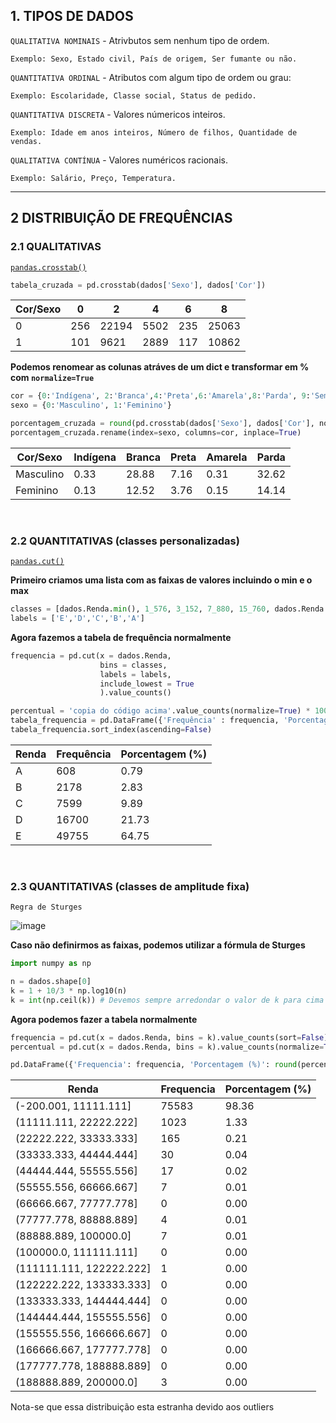 ## 1. TIPOS DE DADOS

``QUALITATIVA NOMINAIS`` - Atrivbutos sem nenhum tipo de ordem.
```
Exemplo: Sexo, Estado civil, País de origem, Ser fumante ou não.
```

``QUANTITATIVA ORDINAL`` - Atributos com algum tipo de ordem ou grau:
```
Exemplo: Escolaridade, Classe social, Status de pedido.
```

``QUANTITATIVA DISCRETA`` - Valores númericos inteiros.
```
Exemplo: Idade em anos inteiros, Número de filhos, Quantidade de vendas.
```
  
``QUALITATIVA CONTÍNUA`` - Valores numéricos racionais.
```
Exemplo: Salário, Preço, Temperatura.
```

---

## 2 DISTRIBUIÇÃO DE FREQUÊNCIAS

### 2.1 QUALITATIVAS

[``pandas.crosstab()``](https://pandas.pydata.org/pandas-docs/version/0.22/generated/pandas.crosstab.html)

```python
tabela_cruzada = pd.crosstab(dados['Sexo'], dados['Cor'])
```
| Cor/Sexo | 0    | 2     | 4    | 6   | 8     |
|----------|------|-------|------|-----|-------|
| 0        | 256  | 22194 | 5502 | 235 | 25063 |
| 1        | 101  | 9621  | 2889 | 117 | 10862 |

**Podemos renomear as colunas atráves de um dict e transformar em % com ``normalize=True``**
```python
cor = {0:'Indígena', 2:'Branca',4:'Preta',6:'Amarela',8:'Parda', 9:'Sem declaração'}
sexo = {0:'Masculino', 1:'Feminino'}

porcentagem_cruzada = round(pd.crosstab(dados['Sexo'], dados['Cor'], normalize=True) * 100, 2)
porcentagem_cruzada.rename(index=sexo, columns=cor, inplace=True)
```
|  Cor/Sexo | Indígena | Branca | Preta | Amarela | Parda |
|-----------|----------|---------|------|---------|-------|
| Masculino | 0.33     | 28.88   | 7.16 | 0.31    | 32.62 |
| Feminino  | 0.13     | 12.52   | 3.76 | 0.15    | 14.14 |

<br>

### 2.2 QUANTITATIVAS (classes personalizadas)

[``pandas.cut()``](https://pandas.pydata.org/pandas-docs/version/0.22/generated/pandas.cut.html)

**Primeiro criamos uma lista com as faixas de valores incluindo o min e o max**
```python
classes = [dados.Renda.min(), 1_576, 3_152, 7_880, 15_760, dados.Renda.max()]
labels = ['E','D','C','B','A']
```

**Agora fazemos a tabela de frequência normalmente**
```python
frequencia = pd.cut(x = dados.Renda, 
                    bins = classes, 
                    labels = labels, 
                    include_lowest = True
                    ).value_counts()

percentual = 'copia do código acima'.value_counts(normalize=True) * 100
tabela_frequencia = pd.DataFrame({'Frequência' : frequencia, 'Porcentagem (%)' : percentual})
tabela_frequencia.sort_index(ascending=False)
```
| Renda | Frequência | Porcentagem (%) |
|-------|------------|-----------------|
| A     | 608        | 0.79            |
| B     | 2178       | 2.83            |
| C     | 7599       | 9.89            |
| D     | 16700      | 21.73           |
| E     | 49755      | 64.75           |

<br>

### 2.3 QUANTITATIVAS (classes de amplitude fixa)
``Regra de Sturges``

![image](https://github.com/OtavioSotnas/Estatistica/assets/142911747/b9c46532-26f2-4ae9-ac3e-4d507eebaa96)

**Caso não definirmos as faixas, podemos utilizar a fórmula de Sturges**
```python
import numpy as np

n = dados.shape[0]
k = 1 + 10/3 * np.log10(n)
k = int(np.ceil(k)) # Devemos sempre arredondar o valor de k para cima
```
**Agora podemos fazer a tabela normalmente**
```python
frequencia = pd.cut(x = dados.Renda, bins = k).value_counts(sort=False)
percentual = pd.cut(x = dados.Renda, bins = k).value_counts(normalize=True) * 100

pd.DataFrame({'Frequencia': frequencia, 'Porcentagem (%)': round(percentual,2)})
```
|       Renda       | Frequencia | Porcentagem (%) |
|-------------------|------------|-----------------|
| (-200.001, 11111.111] |   75583    |      98.36      |
| (11111.111, 22222.222] |   1023     |       1.33      |
| (22222.222, 33333.333] |    165     |       0.21      |
| (33333.333, 44444.444] |    30      |       0.04      |
| (44444.444, 55555.556] |    17      |       0.02      |
| (55555.556, 66666.667] |     7      |       0.01      |
| (66666.667, 77777.778] |     0      |       0.00      |
| (77777.778, 88888.889] |     4      |       0.01      |
| (88888.889, 100000.0]  |     7      |       0.01      |
| (100000.0, 111111.111] |     0      |       0.00      |
| (111111.111, 122222.222] |     1      |       0.00      |
| (122222.222, 133333.333] |     0      |       0.00      |
| (133333.333, 144444.444] |     0      |       0.00      |
| (144444.444, 155555.556] |     0      |       0.00      |
| (155555.556, 166666.667] |     0      |       0.00      |
| (166666.667, 177777.778] |     0      |       0.00      |
| (177777.778, 188888.889] |     0      |       0.00      |
| (188888.889, 200000.0]  |     3      |       0.00      |

Nota-se que essa distribuição esta estranha devido aos outliers

<br>
